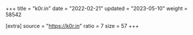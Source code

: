 +++
title = "k0r.in"
date = "2022-02-21"
updated = "2023-05-10"
weight = 58542

[extra]
source = "https://k0r.in"
ratio = 7
size = 57
+++
